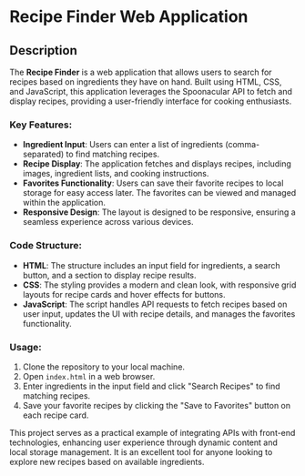 # Recipe Finder Web Application

## Description
The **Recipe Finder** is a web application that allows users to search for recipes based on ingredients they have on hand. Built using HTML, CSS, and JavaScript, this application leverages the Spoonacular API to fetch and display recipes, providing a user-friendly interface for cooking enthusiasts.

### Key Features:
- **Ingredient Input**: Users can enter a list of ingredients (comma-separated) to find matching recipes.
- **Recipe Display**: The application fetches and displays recipes, including images, ingredient lists, and cooking instructions.
- **Favorites Functionality**: Users can save their favorite recipes to local storage for easy access later. The favorites can be viewed and managed within the application.
- **Responsive Design**: The layout is designed to be responsive, ensuring a seamless experience across various devices.

### Code Structure:
- **HTML**: The structure includes an input field for ingredients, a search button, and a section to display recipe results.
- **CSS**: The styling provides a modern and clean look, with responsive grid layouts for recipe cards and hover effects for buttons.
- **JavaScript**: The script handles API requests to fetch recipes based on user input, updates the UI with recipe details, and manages the favorites functionality.

### Usage:
1. Clone the repository to your local machine.
2. Open `index.html` in a web browser.
3. Enter ingredients in the input field and click "Search Recipes" to find matching recipes.
4. Save your favorite recipes by clicking the "Save to Favorites" button on each recipe card.

This project serves as a practical example of integrating APIs with front-end technologies, enhancing user experience through dynamic content and local storage management. It is an excellent tool for anyone looking to explore new recipes based on available ingredients.
